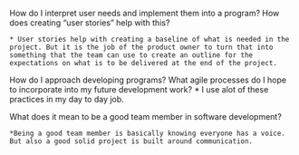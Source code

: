 How do I interpret user needs and implement them into a program? How does creating “user stories” help with this? 

	* User stories help with creating a baseline of what is needed in the project. But it is the job of the product owner to turn that into something that the team can use to create an outline for the expectations on what is to be delivered at the end of the project. 

How do I approach developing programs? What agile processes do I hope to incorporate into my future development work?
	* I use alot of these practices in my day to day job. 


What does it mean to be a good team member in software development?

	*Being a good team member is basically knowing everyone has a voice. But also a good solid project is built around communication. 
